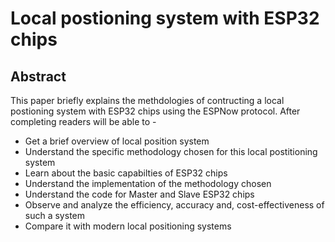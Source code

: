 # Local postioning system with ESP32 chips
## Abstract ##
This paper briefly explains the methdologies of contructing a local postioning system with ESP32 chips using the ESPNow protocol. After completing readers will be able to -
* Get a brief overview of local position system
* Understand the specific methodology chosen for this local postitioning system 
* Learn about the basic capabilties of ESP32 chips
* Understand the implementation of the methodology chosen
* Understand the code for Master and Slave ESP32 chips 
* Observe and analyze the efficiency, accuracy and, cost-effectiveness of such a system
* Compare it with modern local positioning systems

